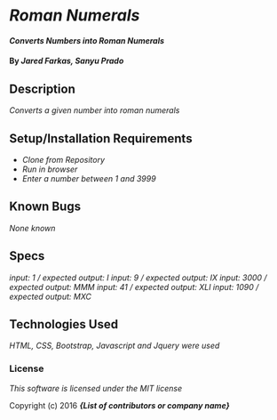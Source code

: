 # _Roman Numerals_

#### _Converts Numbers into Roman Numerals_

#### By _**Jared Farkas, Sanyu Prado**_

## Description

_Converts a given number into roman numerals_

## Setup/Installation Requirements

* _Clone from Repository_
* _Run in browser_
* _Enter a number between 1 and 3999_


## Known Bugs

_None known_

## Specs
_*input: 1 / expected output: I*_
_*input: 9 / expected output: IX*_
_*input: 3000 / expected output: MMM*_
_*input: 41 / expected output: XLI*_
_*input: 1090 / expected output: MXC*_

## Technologies Used

_HTML, CSS, Bootstrap, Javascript and Jquery were used_

### License

*This software is licensed under the MIT license*

Copyright (c) 2016 **_{List of contributors or company name}_**
